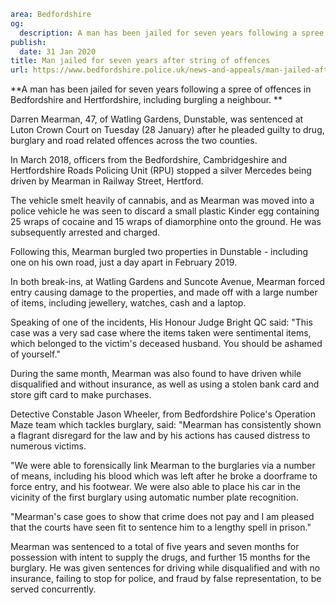 ```yaml
area: Bedfordshire
og:
  description: A man has been jailed for seven years following a spree of offences in Bedfordshire and Hertfordshire, including burgling a neighbour.
publish:
  date: 31 Jan 2020
title: Man jailed for seven years after string of offences
url: https://www.bedfordshire.police.uk/news-and-appeals/man-jailed-after-string-of-offences
```

**A man has been jailed for seven years following a spree of offences in Bedfordshire and Hertfordshire, including burgling a neighbour. **

Darren Mearman, 47, of Watling Gardens, Dunstable, was sentenced at Luton Crown Court on Tuesday (28 January) after he pleaded guilty to drug, burglary and road related offences across the two counties.

In March 2018, officers from the Bedfordshire, Cambridgeshire and Hertfordshire Roads Policing Unit (RPU) stopped a silver Mercedes being driven by Mearman in Railway Street, Hertford.

The vehicle smelt heavily of cannabis, and as Mearman was moved into a police vehicle he was seen to discard a small plastic Kinder egg containing 25 wraps of cocaine and 15 wraps of diamorphine onto the ground. He was subsequently arrested and charged.

Following this, Mearman burgled two properties in Dunstable - including one on his own road, just a day apart in February 2019.

In both break-ins, at Watling Gardens and Suncote Avenue, Mearman forced entry causing damage to the properties, and made off with a large number of items, including jewellery, watches, cash and a laptop.

Speaking of one of the incidents, His Honour Judge Bright QC said: "This case was a very sad case where the items taken were sentimental items, which belonged to the victim's deceased husband. You should be ashamed of yourself."

During the same month, Mearman was also found to have driven while disqualified and without insurance, as well as using a stolen bank card and store gift card to make purchases.

Detective Constable Jason Wheeler, from Bedfordshire Police's Operation Maze team which tackles burglary, said: "Mearman has consistently shown a flagrant disregard for the law and by his actions has caused distress to numerous victims.

"We were able to forensically link Mearman to the burglaries via a number of means, including his blood which was left after he broke a doorframe to force entry, and his footwear. We were also able to place his car in the vicinity of the first burglary using automatic number plate recognition.

"Mearman's case goes to show that crime does not pay and I am pleased that the courts have seen fit to sentence him to a lengthy spell in prison."

Mearman was sentenced to a total of five years and seven months for possession with intent to supply the drugs, and further 15 months for the burglary. He was given sentences for driving while disqualified and with no insurance, failing to stop for police, and fraud by false representation, to be served concurrently.
